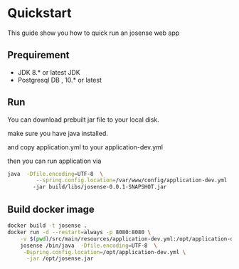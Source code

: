 # Quickstart
This guide show you how to quick run an josense web app

## Prequirement

* JDK 8.* or latest JDK
* Postgresql DB , 10.* or latest

## Run

You can download prebuilt jar file to your local disk.

make sure you have java installed.

and copy application.yml to your application-dev.yml

then you can run application via

```bash
java  -Dfile.encoding=UTF-8  \
         --spring.config.location=/var/www/config/application-dev.yml
        -jar build/libs/josense-0.0.1-SNAPSHOT.jar
```

## Build docker image

```bash
docker build -t josense .
docker run -d --restart=always -p 8080:8080 \
    -v $(pwd)/src/main/resources/application-dev.yml:/opt/application-dev.yml \
    josense /bin/java  -Dfile.encoding=UTF-8  \
     -Dspring.config.location=/opt/application-dev.yml \
      -jar /opt/josense.jar 
    

```